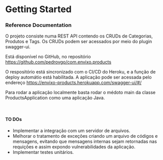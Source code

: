 # Getting Started

### Reference Documentation
O projeto consiste numa REST API contendo os CRUDs de Categorias, Produtos e Tags.
Os CRUDs podem ser acessados por meio do plugin swagger-ui.

Está disponível no GitHub, no repositório https://github.com/pedrovgo/com.envixo.products

O respositório está sincronizado com o CI/CD do Heroku, 
e a função de deploy automátio está habilitada.
A aplicação pode ser acessada pelo endereço https://envixo-products.herokuapp.com/swagger-ui/#/

Para rodar a aplicação localmente basta rodar o médoto main da classe ProductsApplication
como uma aplicação Java.

<br>

#### TO DOs

- Implementar a integração com um servidor de arquivos.
- Melhorar o tratamento de exceções criando um arquivo de códigos e mensagens,
evitando que mensagens internas sejam retornadas nas requições e assim expondo vulnerabilidades da aplicação.
- Implementar testes unitários.